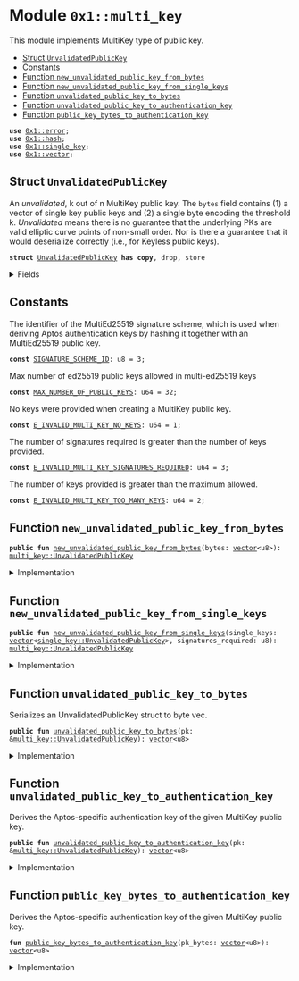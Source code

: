 
<a id="0x1_multi_key"></a>

# Module `0x1::multi_key`

This module implements MultiKey type of public key.


-  [Struct `UnvalidatedPublicKey`](#0x1_multi_key_UnvalidatedPublicKey)
-  [Constants](#@Constants_0)
-  [Function `new_unvalidated_public_key_from_bytes`](#0x1_multi_key_new_unvalidated_public_key_from_bytes)
-  [Function `new_unvalidated_public_key_from_single_keys`](#0x1_multi_key_new_unvalidated_public_key_from_single_keys)
-  [Function `unvalidated_public_key_to_bytes`](#0x1_multi_key_unvalidated_public_key_to_bytes)
-  [Function `unvalidated_public_key_to_authentication_key`](#0x1_multi_key_unvalidated_public_key_to_authentication_key)
-  [Function `public_key_bytes_to_authentication_key`](#0x1_multi_key_public_key_bytes_to_authentication_key)


<pre><code><b>use</b> <a href="../../move-stdlib/doc/error.md#0x1_error">0x1::error</a>;
<b>use</b> <a href="../../move-stdlib/doc/hash.md#0x1_hash">0x1::hash</a>;
<b>use</b> <a href="single_key.md#0x1_single_key">0x1::single_key</a>;
<b>use</b> <a href="../../move-stdlib/doc/vector.md#0x1_vector">0x1::vector</a>;
</code></pre>



<a id="0x1_multi_key_UnvalidatedPublicKey"></a>

## Struct `UnvalidatedPublicKey`

An *unvalidated*, k out of n MultiKey public key. The <code>bytes</code> field contains (1) a vector of single key public keys and
(2) a single byte encoding the threshold k.
*Unvalidated* means there is no guarantee that the underlying PKs are valid elliptic curve points of non-small
order.  Nor is there a guarantee that it would deserialize correctly (i.e., for Keyless public keys).


<pre><code><b>struct</b> <a href="multi_key.md#0x1_multi_key_UnvalidatedPublicKey">UnvalidatedPublicKey</a> <b>has</b> <b>copy</b>, drop, store
</code></pre>



<details>
<summary>Fields</summary>


<dl>
<dt>
<code>bytes: <a href="../../move-stdlib/doc/vector.md#0x1_vector">vector</a>&lt;u8&gt;</code>
</dt>
<dd>

</dd>
</dl>


</details>

<a id="@Constants_0"></a>

## Constants


<a id="0x1_multi_key_SIGNATURE_SCHEME_ID"></a>

The identifier of the MultiEd25519 signature scheme, which is used when deriving Aptos authentication keys by hashing
it together with an MultiEd25519 public key.


<pre><code><b>const</b> <a href="multi_key.md#0x1_multi_key_SIGNATURE_SCHEME_ID">SIGNATURE_SCHEME_ID</a>: u8 = 3;
</code></pre>



<a id="0x1_multi_key_MAX_NUMBER_OF_PUBLIC_KEYS"></a>

Max number of ed25519 public keys allowed in multi-ed25519 keys


<pre><code><b>const</b> <a href="multi_key.md#0x1_multi_key_MAX_NUMBER_OF_PUBLIC_KEYS">MAX_NUMBER_OF_PUBLIC_KEYS</a>: u64 = 32;
</code></pre>



<a id="0x1_multi_key_E_INVALID_MULTI_KEY_NO_KEYS"></a>

No keys were provided when creating a MultiKey public key.


<pre><code><b>const</b> <a href="multi_key.md#0x1_multi_key_E_INVALID_MULTI_KEY_NO_KEYS">E_INVALID_MULTI_KEY_NO_KEYS</a>: u64 = 1;
</code></pre>



<a id="0x1_multi_key_E_INVALID_MULTI_KEY_SIGNATURES_REQUIRED"></a>

The number of signatures required is greater than the number of keys provided.


<pre><code><b>const</b> <a href="multi_key.md#0x1_multi_key_E_INVALID_MULTI_KEY_SIGNATURES_REQUIRED">E_INVALID_MULTI_KEY_SIGNATURES_REQUIRED</a>: u64 = 3;
</code></pre>



<a id="0x1_multi_key_E_INVALID_MULTI_KEY_TOO_MANY_KEYS"></a>

The number of keys provided is greater than the maximum allowed.


<pre><code><b>const</b> <a href="multi_key.md#0x1_multi_key_E_INVALID_MULTI_KEY_TOO_MANY_KEYS">E_INVALID_MULTI_KEY_TOO_MANY_KEYS</a>: u64 = 2;
</code></pre>



<a id="0x1_multi_key_new_unvalidated_public_key_from_bytes"></a>

## Function `new_unvalidated_public_key_from_bytes`



<pre><code><b>public</b> <b>fun</b> <a href="multi_key.md#0x1_multi_key_new_unvalidated_public_key_from_bytes">new_unvalidated_public_key_from_bytes</a>(bytes: <a href="../../move-stdlib/doc/vector.md#0x1_vector">vector</a>&lt;u8&gt;): <a href="multi_key.md#0x1_multi_key_UnvalidatedPublicKey">multi_key::UnvalidatedPublicKey</a>
</code></pre>



<details>
<summary>Implementation</summary>


<pre><code><b>public</b> <b>fun</b> <a href="multi_key.md#0x1_multi_key_new_unvalidated_public_key_from_bytes">new_unvalidated_public_key_from_bytes</a>(bytes: <a href="../../move-stdlib/doc/vector.md#0x1_vector">vector</a>&lt;u8&gt;): <a href="multi_key.md#0x1_multi_key_UnvalidatedPublicKey">UnvalidatedPublicKey</a> {
    <a href="multi_key.md#0x1_multi_key_UnvalidatedPublicKey">UnvalidatedPublicKey</a> { bytes }
}
</code></pre>



</details>

<a id="0x1_multi_key_new_unvalidated_public_key_from_single_keys"></a>

## Function `new_unvalidated_public_key_from_single_keys`



<pre><code><b>public</b> <b>fun</b> <a href="multi_key.md#0x1_multi_key_new_unvalidated_public_key_from_single_keys">new_unvalidated_public_key_from_single_keys</a>(single_keys: <a href="../../move-stdlib/doc/vector.md#0x1_vector">vector</a>&lt;<a href="single_key.md#0x1_single_key_UnvalidatedPublicKey">single_key::UnvalidatedPublicKey</a>&gt;, signatures_required: u8): <a href="multi_key.md#0x1_multi_key_UnvalidatedPublicKey">multi_key::UnvalidatedPublicKey</a>
</code></pre>



<details>
<summary>Implementation</summary>


<pre><code><b>public</b> <b>fun</b> <a href="multi_key.md#0x1_multi_key_new_unvalidated_public_key_from_single_keys">new_unvalidated_public_key_from_single_keys</a>(single_keys: <a href="../../move-stdlib/doc/vector.md#0x1_vector">vector</a>&lt;<a href="single_key.md#0x1_single_key_UnvalidatedPublicKey">single_key::UnvalidatedPublicKey</a>&gt;, signatures_required: u8): <a href="multi_key.md#0x1_multi_key_UnvalidatedPublicKey">UnvalidatedPublicKey</a> {
    <b>let</b> num_keys = single_keys.length();
    <b>assert</b>!(
        num_keys &gt; 0,
        <a href="../../move-stdlib/doc/error.md#0x1_error_invalid_argument">error::invalid_argument</a>(<a href="multi_key.md#0x1_multi_key_E_INVALID_MULTI_KEY_NO_KEYS">E_INVALID_MULTI_KEY_NO_KEYS</a>)
    );
    <b>assert</b>!(
        num_keys &lt;= <a href="multi_key.md#0x1_multi_key_MAX_NUMBER_OF_PUBLIC_KEYS">MAX_NUMBER_OF_PUBLIC_KEYS</a>,
        <a href="../../move-stdlib/doc/error.md#0x1_error_invalid_argument">error::invalid_argument</a>(<a href="multi_key.md#0x1_multi_key_E_INVALID_MULTI_KEY_TOO_MANY_KEYS">E_INVALID_MULTI_KEY_TOO_MANY_KEYS</a>)
    );
    <b>assert</b>!(
        (signatures_required <b>as</b> u64) &lt;= num_keys,
        <a href="../../move-stdlib/doc/error.md#0x1_error_invalid_argument">error::invalid_argument</a>(<a href="multi_key.md#0x1_multi_key_E_INVALID_MULTI_KEY_SIGNATURES_REQUIRED">E_INVALID_MULTI_KEY_SIGNATURES_REQUIRED</a>)
    );
    <b>let</b> bytes = <a href="../../move-stdlib/doc/vector.md#0x1_vector">vector</a>[num_keys <b>as</b> u8];
    for (i in 0..single_keys.length()) {
        bytes.append(<a href="single_key.md#0x1_single_key_unvalidated_public_key_to_bytes">single_key::unvalidated_public_key_to_bytes</a>(&single_keys[i]));
    };
    bytes.push_back(signatures_required);
    <a href="multi_key.md#0x1_multi_key_UnvalidatedPublicKey">UnvalidatedPublicKey</a> { bytes }
}
</code></pre>



</details>

<a id="0x1_multi_key_unvalidated_public_key_to_bytes"></a>

## Function `unvalidated_public_key_to_bytes`

Serializes an UnvalidatedPublicKey struct to byte vec.


<pre><code><b>public</b> <b>fun</b> <a href="multi_key.md#0x1_multi_key_unvalidated_public_key_to_bytes">unvalidated_public_key_to_bytes</a>(pk: &<a href="multi_key.md#0x1_multi_key_UnvalidatedPublicKey">multi_key::UnvalidatedPublicKey</a>): <a href="../../move-stdlib/doc/vector.md#0x1_vector">vector</a>&lt;u8&gt;
</code></pre>



<details>
<summary>Implementation</summary>


<pre><code><b>public</b> <b>fun</b> <a href="multi_key.md#0x1_multi_key_unvalidated_public_key_to_bytes">unvalidated_public_key_to_bytes</a>(pk: &<a href="multi_key.md#0x1_multi_key_UnvalidatedPublicKey">UnvalidatedPublicKey</a>): <a href="../../move-stdlib/doc/vector.md#0x1_vector">vector</a>&lt;u8&gt; {
    pk.bytes
}
</code></pre>



</details>

<a id="0x1_multi_key_unvalidated_public_key_to_authentication_key"></a>

## Function `unvalidated_public_key_to_authentication_key`

Derives the Aptos-specific authentication key of the given MultiKey public key.


<pre><code><b>public</b> <b>fun</b> <a href="multi_key.md#0x1_multi_key_unvalidated_public_key_to_authentication_key">unvalidated_public_key_to_authentication_key</a>(pk: &<a href="multi_key.md#0x1_multi_key_UnvalidatedPublicKey">multi_key::UnvalidatedPublicKey</a>): <a href="../../move-stdlib/doc/vector.md#0x1_vector">vector</a>&lt;u8&gt;
</code></pre>



<details>
<summary>Implementation</summary>


<pre><code><b>public</b> <b>fun</b> <a href="multi_key.md#0x1_multi_key_unvalidated_public_key_to_authentication_key">unvalidated_public_key_to_authentication_key</a>(pk: &<a href="multi_key.md#0x1_multi_key_UnvalidatedPublicKey">UnvalidatedPublicKey</a>): <a href="../../move-stdlib/doc/vector.md#0x1_vector">vector</a>&lt;u8&gt; {
    <a href="multi_key.md#0x1_multi_key_public_key_bytes_to_authentication_key">public_key_bytes_to_authentication_key</a>(pk.bytes)
}
</code></pre>



</details>

<a id="0x1_multi_key_public_key_bytes_to_authentication_key"></a>

## Function `public_key_bytes_to_authentication_key`

Derives the Aptos-specific authentication key of the given MultiKey public key.


<pre><code><b>fun</b> <a href="multi_key.md#0x1_multi_key_public_key_bytes_to_authentication_key">public_key_bytes_to_authentication_key</a>(pk_bytes: <a href="../../move-stdlib/doc/vector.md#0x1_vector">vector</a>&lt;u8&gt;): <a href="../../move-stdlib/doc/vector.md#0x1_vector">vector</a>&lt;u8&gt;
</code></pre>



<details>
<summary>Implementation</summary>


<pre><code><b>fun</b> <a href="multi_key.md#0x1_multi_key_public_key_bytes_to_authentication_key">public_key_bytes_to_authentication_key</a>(pk_bytes: <a href="../../move-stdlib/doc/vector.md#0x1_vector">vector</a>&lt;u8&gt;): <a href="../../move-stdlib/doc/vector.md#0x1_vector">vector</a>&lt;u8&gt; {
    pk_bytes.push_back(<a href="multi_key.md#0x1_multi_key_SIGNATURE_SCHEME_ID">SIGNATURE_SCHEME_ID</a>);
    <a href="../../move-stdlib/doc/hash.md#0x1_hash_sha3_256">hash::sha3_256</a>(pk_bytes)
}
</code></pre>



</details>


[move-book]: https://aptos.dev/move/book/SUMMARY
